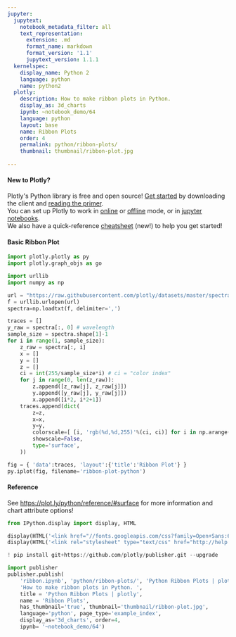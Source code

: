 ```yaml
---
jupyter:
  jupytext:
    notebook_metadata_filter: all
    text_representation:
      extension: .md
      format_name: markdown
      format_version: '1.1'
      jupytext_version: 1.1.1
  kernelspec:
    display_name: Python 2
    language: python
    name: python2
  plotly:
    description: How to make ribbon plots in Python.
    display_as: 3d_charts
    ipynb: ~notebook_demo/64
    language: python
    layout: base
    name: Ribbon Plots
    order: 4
    permalink: python/ribbon-plots/
    thumbnail: thumbnail/ribbon-plot.jpg
    
---
```


#### New to Plotly?
Plotly's Python library is free and open source! [Get started](https://plot.ly/python/getting-started/) by downloading the client and [reading the primer](https://plot.ly/python/getting-started/).
<br>You can set up Plotly to work in [online](https://plot.ly/python/getting-started/#initialization-for-online-plotting) or [offline](https://plot.ly/python/getting-started/#initialization-for-offline-plotting) mode, or in [jupyter notebooks](https://plot.ly/python/getting-started/#start-plotting-online).
<br>We also have a quick-reference [cheatsheet](https://images.plot.ly/plotly-documentation/images/python_cheat_sheet.pdf) (new!) to help you get started!


#### Basic Ribbon Plot

```python
import plotly.plotly as py
import plotly.graph_objs as go

import urllib
import numpy as np

url = "https://raw.githubusercontent.com/plotly/datasets/master/spectral.csv"
f = urllib.urlopen(url)
spectra=np.loadtxt(f, delimiter=',')

traces = []
y_raw = spectra[:, 0] # wavelength
sample_size = spectra.shape[1]-1
for i in range(1, sample_size):
    z_raw = spectra[:, i]
    x = []
    y = []
    z = []
    ci = int(255/sample_size*i) # ci = "color index"
    for j in range(0, len(z_raw)):
        z.append([z_raw[j], z_raw[j]])
        y.append([y_raw[j], y_raw[j]])
        x.append([i*2, i*2+1])
    traces.append(dict(
        z=z,
        x=x,
        y=y,
        colorscale=[ [i, 'rgb(%d,%d,255)'%(ci, ci)] for i in np.arange(0,1.1,0.1) ],
        showscale=False,
        type='surface',
    ))

fig = { 'data':traces, 'layout':{'title':'Ribbon Plot'} }
py.iplot(fig, filename='ribbon-plot-python')
```

#### Reference
See https://plot.ly/python/reference/#surface for more information and chart attribute options!

```python
from IPython.display import display, HTML

display(HTML('<link href="//fonts.googleapis.com/css?family=Open+Sans:600,400,300,200|Inconsolata|Ubuntu+Mono:400,700" rel="stylesheet" type="text/css" />'))
display(HTML('<link rel="stylesheet" type="text/css" href="http://help.plot.ly/documentation/all_static/css/ipython-notebook-custom.css">'))

! pip install git+https://github.com/plotly/publisher.git --upgrade

import publisher
publisher.publish(
    'ribbon.ipynb', 'python/ribbon-plots/', 'Python Ribbon Plots | plotly',
    'How to make ribbon plots in Python. ',
    title = 'Python Ribbon Plots | plotly',
    name = 'Ribbon Plots',
    has_thumbnail='true', thumbnail='thumbnail/ribbon-plot.jpg',
    language='python', page_type='example_index',
    display_as='3d_charts', order=4,
    ipynb= '~notebook_demo/64')
```

```python

```
